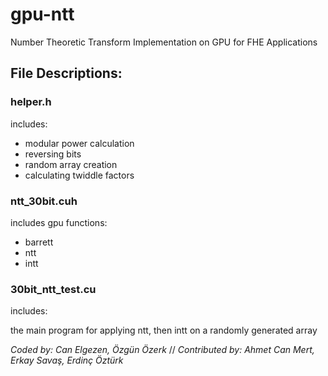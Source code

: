 # gpu-ntt
Number Theoretic Transform Implementation on GPU for FHE Applications



## File Descriptions:

### helper.h
includes:

- modular power calculation
- reversing bits
- random array creation
- calculating twiddle factors


### ntt_30bit.cuh
includes gpu functions:

- barrett
- ntt
- intt

### 30bit_ntt_test.cu
includes:

the main program for applying ntt, then intt on a randomly generated array


*Coded by: Can Elgezen, Özgün Özerk* //
*Contributed by: Ahmet Can Mert, Erkay Savaş, Erdinç Öztürk*
